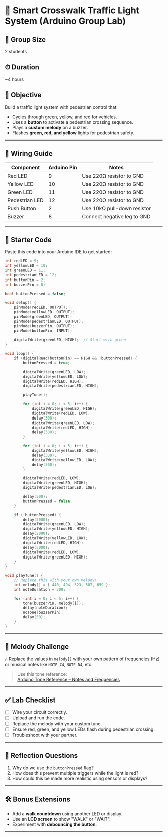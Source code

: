 # 🚦 Smart Crosswalk Traffic Light System (Arduino Group Lab)

## 👥 Group Size
2 students

## ⏱ Duration
~4 hours

## 🎯 Objective
Build a traffic light system with pedestrian control that:
- Cycles through green, yellow, and red for vehicles.
- Uses a **button** to activate a pedestrian crossing sequence.
- Plays a **custom melody** on a buzzer.
- Flashes **green, red, and yellow** lights for pedestrian safety.

---

## 🔌 Wiring Guide

| Component        | Arduino Pin | Notes                          |
|------------------|-------------|---------------------------------|
| Red LED          | 9           | Use 220Ω resistor to GND        |
| Yellow LED       | 10          | Use 220Ω resistor to GND        |
| Green LED        | 11          | Use 220Ω resistor to GND        |
| Pedestrian LED   | 12          | Use 220Ω resistor to GND        |
| Push Button      | 2           | Use 10kΩ pull-down resistor     |
| Buzzer           | 8           | Connect negative leg to GND     |

---

## 🧾 Starter Code

Paste this code into your Arduino IDE to get started:

```cpp
int redLED = 9;
int yellowLED = 10;
int greenLED = 11;
int pedestrianLED = 12;
int buttonPin = 2;
int buzzerPin = 8;

bool buttonPressed = false;

void setup() {
    pinMode(redLED, OUTPUT);
    pinMode(yellowLED, OUTPUT);
    pinMode(greenLED, OUTPUT);
    pinMode(pedestrianLED, OUTPUT);
    pinMode(buzzerPin, OUTPUT);
    pinMode(buttonPin, INPUT);
    
    digitalWrite(greenLED, HIGH);  // Start with green
}

void loop() {
    if (digitalRead(buttonPin) == HIGH && !buttonPressed) {
        buttonPressed = true;

        digitalWrite(greenLED, LOW);
        digitalWrite(yellowLED, LOW);
        digitalWrite(redLED, HIGH);
        digitalWrite(pedestrianLED, HIGH);

        playTune();

        for (int i = 0; i < 5; i++) {
            digitalWrite(greenLED, HIGH);
            digitalWrite(redLED, LOW);
            delay(300);
            digitalWrite(greenLED, LOW);
            digitalWrite(redLED, HIGH);
            delay(300);
        }

        for (int i = 0; i < 5; i++) {
            digitalWrite(yellowLED, HIGH);
            delay(300);
            digitalWrite(yellowLED, LOW);
            delay(300);
        }

        digitalWrite(redLED, LOW);
        digitalWrite(greenLED, HIGH);
        digitalWrite(pedestrianLED, LOW);

        delay(500);
        buttonPressed = false;
    }

    if (!buttonPressed) {
        delay(5000);
        digitalWrite(greenLED, LOW);
        digitalWrite(yellowLED, HIGH);
        delay(2000);
        digitalWrite(yellowLED, LOW);
        digitalWrite(redLED, HIGH);
        delay(5000);
        digitalWrite(redLED, LOW);
        digitalWrite(greenLED, HIGH);
    }
}

void playTune() {
    // Replace this with your own melody!
    int melody[] = { 440, 494, 523, 587, 659 };
    int noteDuration = 300;

    for (int i = 0; i < 5; i++) {
        tone(buzzerPin, melody[i]);
        delay(noteDuration);
        noTone(buzzerPin);
        delay(50);
    }
}
```

---

## 🎵 Melody Challenge

🎶 Replace the values in `melody[]` with your own pattern of frequencies (Hz) or musical notes like `NOTE_C4`, `NOTE_D4`, etc.

> Use this tone reference:  
> [Arduino Tone Reference – Notes and Frequencies](https://www.arduino.cc/en/Tutorial/BuiltInExamples/toneMelody)

---

## ✅ Lab Checklist

- [ ] Wire your circuit correctly.
- [ ] Upload and run the code.
- [ ] Replace the melody with your custom tune.
- [ ] Ensure red, green, and yellow LEDs flash during pedestrian crossing.
- [ ] Troubleshoot with your partner.

---

## 🧠 Reflection Questions

1. Why do we use the `buttonPressed` flag?
2. How does this prevent multiple triggers while the light is red?
3. How could this be made more realistic using sensors or displays?

---

## 🛠 Bonus Extensions

- Add a **walk countdown** using another LED or display.
- Use an **LCD screen** to show "WALK" or "WAIT".
- Experiment with **debouncing the button**.

---
